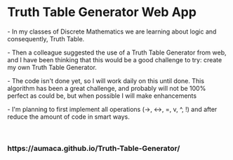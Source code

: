 <h1>Truth Table Generator Web App</h1>
<p> - In my classes of Discrete Mathematics we are learning about logic and consequently, Truth Table.</p>
<p> - Then a colleague suggested the use of a Truth Table Generator from web, and I have been thinking that this would be a good challenge to try: create my own Truth Table Generator.</p>
<p> -  The code isn't done yet, so I will work daily on this until done. This algorithm has been a great challenge, and probably will not be 100% perfect as could be, but when possible I will make enhancements</p>
<p> -  I'm planning to first implement all operations (->, <->, =, v, ^, !) and after reduce the amount of code in smart ways.</p>
<br>
<h3>https://aumaca.github.io/Truth-Table-Generator/</h3>
